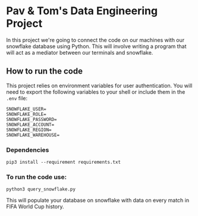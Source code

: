 # Pav & Tom's Data Engineering Project

In this project we're going to connect the code on our machines with our snowflake database using Python. This will involve writing a program that will act as a mediator between our terminals and snowflake.

## How to run the code
This project relies on environment variables for user authentication. You will need to export the following variables to your shell or include them in the `.env` file:

    SNOWFLAKE_USER=
    SNOWFLAKE_ROLE=
    SNOWFLAKE_PASSWORD=
    SNOWFLAKE_ACCOUNT=
    SNOWFLAKE_REGION=
    SNOWFLAKE_WAREHOUSE=

### Dependencies

    pip3 install --requirement requirements.txt

### To run the code use:

    python3 query_snowflake.py

This will populate your database on snowflake with data on every match in FIFA World Cup history.

